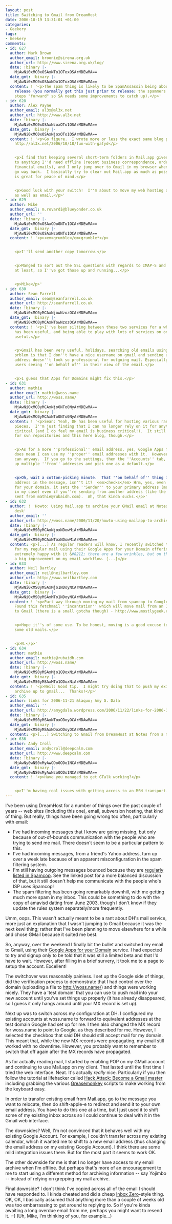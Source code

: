 ```yaml
---
layout: post
title: Switching to Gmail from DreamHost
date: 2006-10-19 13:31:01 +01:00
categories:
- Geekery
tags:
- Geekery
comments:
- id: 627
  author: Mark Brown
  author_email: broonie@sirena.org.uk
  author_url: http://www.sirena.org.uk/log/
  date: !binary |-
    MjAwNi0xMC0xOSAxNTo1OToxOSArMDEwMA==
  date_gmt: !binary |-
    MjAwNi0xMC0xOSAxNDo1OToxOSArMDEwMA==
  content: ! '<p>The spam thing is likely to be SpamAssassin being about due for a
    release (you normally get this just prior to release: the spammers have made some
    steps "forward" so SA needs some improvements to catch up).</p>'
- id: 628
  author: Alex Payne
  author_email: al3x@al3x.net
  author_url: http://www.al3x.net
  date: !binary |-
    MjAwNi0xMC0xOSAxNzoxOTo1OSArMDEwMA==
  date_gmt: !binary |-
    MjAwNi0xMC0xOSAxNjoxOTo1OSArMDEwMA==
  content: ! '<p>Go figure.  I wrote more or less the exact same blog post yesterday:
    http://al3x.net/2006/10/18/fun-with-gafyd</p>


    <p>I find that keeping several short-term folders in Mail.app gives me access
    to anything I''d need offline (recent business correspondence, orders and other
    financial emails), and I only jump over to Gmail in my browser when I need to
    go way back.  I basically try to clear out Mail.app as much as possible, which
    is great for peace of mind.</p>


    <p>Good luck with your switch!  I''m about to move my web hosting off Dreamhost
    as well as email.</p>'
- id: 629
  author: Mike
  author_email: m.rovardi@blueyonder.co.uk
  author_url: ''
  date: !binary |-
    MjAwNi0xMC0xOSAxODo0NTo1OCArMDEwMA==
  date_gmt: !binary |-
    MjAwNi0xMC0xOSAxNzo0NTo1OCArMDEwMA==
  content: ! '<p><em>grumble</em>grumble*</p>


    <p>I''ll send another copy tomorrow.</p>


    <p>Manged to sort out the SSL questions with regards to IMAP-S and SMTP AUTH,
    at least, so I''ve got those up and running...</p>


    <p>Mike</p>'
- id: 630
  author: Sean Farrell
  author_email: sean@seanfarrell.co.uk
  author_url: http://seanfarrell.co.uk
  date: !binary |-
    MjAwNi0xMC0yMCAxNjowNzozOCArMDEwMA==
  date_gmt: !binary |-
    MjAwNi0xMC0yMCAxNTowNzozOCArMDEwMA==
  content: ! '<p>I''ve been silting between these two services for a while. Dreamhost
    has been useful, and being able to play with lots of services on one accout is
    useful.</p>


    <p>Gmail has been very useful, holidays, searching old emails using wap or gprs.  Only
    prblem is that I don''t have a nice username on gmail and sending using that email
    address doesn''t look so professional for outgoing mail. Especially with outlook
    users seeing ''on behalf of'' in their view of the email.</p>


    <p>1 guess that Apps for Domains might fix this.</p>'
- id: 631
  author: mathie
  author_email: mathie@woss.name
  author_url: http://woss.name/
  date: !binary |-
    MjAwNi0xMC0yMCAxNjo0NTo0NyArMDEwMA==
  date_gmt: !binary |-
    MjAwNi0xMC0yMCAxNTo0NTo0NyArMDEwMA==
  content: ! '<p>Sean: Yeah, DH has been useful for hosting various random bits and
    pieces.  I''m just finding that I can no longer rely on it for anything business
    ciritcal (and I do feel my email is business critical!).  It still works nicely
    for svn repositories and this here blog, though.</p>


    <p>As for a more ''professional'' email address, yes, Google Apps for your Domain
    does mean I can use my ''proper'' email addresses with it.  However, I think you
    can anyway.  If you go to the settings, then the ''Accounts'' tab, you can set
    up multiple ''from'' addresses and pick one as a default.</p>


    <p>Oh, wait a cotton-picking minute.  That ''on behalf of'' thing is the Sender:
    address in the message, isn''t it?  <em>checks</em> Hrm, yes, even with the apps
    for your domain, it sets the ''Sender'' to your primary address (mathie@woss.name
    in my case) even if you''re sending from another address (like the one I just
    sent from mathie@rubaidh.com).  Ah, that kinda sucks.</p>'
- id: 632
  author: ! 'Howto: Using Mail.app to archive your GMail email at Notes from a messy
    desk'
  author_email: ''
  author_url: http://woss.name/2006/11/20/howto-using-mailapp-to-archive-your-gmail-email/
  date: !binary |-
    MjAwNi0xMS0yMCAxNjoxNDowMiArMDAwMA==
  date_gmt: !binary |-
    MjAwNi0xMS0yMCAxNToxNDowMiArMDAwMA==
  content: <p>[...] As regular readers will know, I recently switched to using GMail
    for my regular mail using their Google Apps for your Domain offering. I&#8217;m
    extremely happy with it &#8212; there are a few wrinkles, but on the whole it&#8217;s
    a big improvement on my email workflow. [...]</p>
- id: 633
  author: Neil Bartley
  author_email: neil@neilbartley.com
  author_url: http://www.neilbartley.com
  date: !binary |-
    MjAwNi0xMS0yMSAxMjo1NDoyNCArMDAwMA==
  date_gmt: !binary |-
    MjAwNi0xMS0yMSAxMTo1NDoyNCArMDAwMA==
  content: ! '<p>Part way through moving my mail from spamcop to Google Apps myself.
    Found this fetchmail ''incantation'' which will move mail from an IMAP account
    to Gmail (there is a small gotcha though) - http://www.mostlygeek.com/node/68.</p>


    <p>Hope it''s of some use. To be honest, moving is a good excuse to archive/delete
    some old mails.</p>


    <p>N.</p>'
- id: 634
  author: mathie
  author_email: mathie@rubaidh.com
  author_url: http://woss.name/
  date: !binary |-
    MjAwNi0xMS0yMSAxMjo1ODoxNiArMDAwMA==
  date_gmt: !binary |-
    MjAwNi0xMS0yMSAxMTo1ODoxNiArMDAwMA==
  content: ! '<p>Neil: Good tip.  I might try doing that to push my existing mail
    archive up to gmail...  Thanks!</p>'
- id: 635
  author: links for 2006-11-21 &laquo; Amy G. Dala
  author_email: ''
  author_url: http://amygdala.wordpress.com/2006/11/22/links-for-2006-11-21/
  date: !binary |-
    MjAwNi0xMS0yMSAxNToxODoyOCArMDAwMA==
  date_gmt: !binary |-
    MjAwNi0xMS0yMSAxNDoxODoyOCArMDAwMA==
  content: <p>[...] Switching to Gmail from DreamHost at Notes from a messy desk [...]</p>
- id: 636
  author: Andy Croll
  author_email: andycroll@deepcalm.com
  author_url: http://www.deepcalm.com
  date: !binary |-
    MjAwNy0wNS0xMyAwODo0ODo1NCArMDEwMA==
  date_gmt: !binary |-
    MjAwNy0wNS0xMyAwNzo0ODo1NCArMDEwMA==
  content: ! '<p>Have you managed to get GTalk working?</p>


    <p>I''m having real issues with getting access to an MSN transport.</p>'
---
```

I've been using DreamHost for a number of things over the past couple of years -- web sites (including this one), email, subversion hosting, that kind of thing.  But really, things have been going wrong too often, particularly with email:

* I've had incoming messages that I know are going missing, but only because of out-of-bounds communication with the people who are trying to send me mail.  There doesn't seem to be a particular pattern to this.
* I've had incoming messages, from a friend's Yahoo address, turn up over a week late because of an apparent misconfiguration in the spam filtering system.
* I'm still having outgoing messages bounced because they are [regularly listed in Spamcop](http://woss.name/2006/07/17/outgoing-mail-grumps/).  See the linked post for a more balanced discussion of that, but it still doesn't help me communicate with the people who's ISP uses Spamcop!
* The spam filtering has been going remarkably downhill, with me getting much more spam in my inbox.  This could be something to do with the copy of amavisd dating from June 2003, though I don't know if they update the rules system separately/more frequently.

Umm, oops.  This wasn't actually meant to be a rant about DH's mail service, more just an explanation that I wasn't jumping to Gmail because it was the next kewl thing; rather that I've been planning to move elsewhere for a while and chose GMail because it suited me best.

So, anyway, over the weekend I finally bit the bullet and switched my email to Gmail, using their [Google Apps for your Domain](https://www.google.com/a/) service.  I had expected to try and signup only to be told that it was still a limited beta and that I'd have to wait.  However, after filling in a brief survery, it took me to a page to setup the account.  Excellent!

The switchover was reasonably painless.  I set up the Google side of things, did the verification process to demonstrate that I had control over the domain (uploading a file to http://woss.name/) and things were working nicely.  They have a 'test domain' that you can use to push mail into your new account until you've set things up properly (it has already disappeared, so I guess it only hangs around until your MX record is set up).

Next up was to switch across my configuration at DH.  I configured my existing accounts at woss.name to forward to equivalent addresses at the test domain Google had set up for me.  I then also changed the MX record for woss.name to point to Google, as they described for me.  However, I selected the checkbox that said DH should still accept mail for my domain.  This meant that, while the new MX records were propagating, my email still worked with no downtime.  However, you probably want to remember to switch that off again after the MX records have propagated.

As for actually reading mail, I started by enabling POP on my GMail account and continuing to use Mail.app on my client.  That lasted until the first time I tried the web interface.  Neat.  It's actually *really* nice.  Particularly if you then follow the tutorial at lifehacker called [Hack Attack: Become a Gmail master](http://www.lifehacker.com/software/gmail/hack-attack-become-a-gmail-master-161399.php) including grabbing the various [Greasemonkey](http://greasemonkey.mozdev.org/) scripts to make working from the keyboard easy.

In order to transfer existing email from Mail.app, go to the message you want to relocate, then do shift-apple-e to redirect and send it to your own email address.  You have to do this one at a time, but I just used it to shift some of my existing inbox across so I could continue to deal with it in the Gmail web interface.

The downsides?  Well, I'm not convinced that it behaves well with my existing Google Account.  For example, I couldn't transfer across my existing calendar, which it wanted me to shift to a new email address (thus changing the email address on my existing Google Account).  I think there are some mild integration issues there.  But for the most part it seems to work OK.

The other downside for me is that I no longer have access to my email archive when I'm offline.  But perhaps that's more of an encouragement to me to start using a different method for archiving information -- say Yojimbo -- instead of relying on grepping my mail archive.

Final downside?  I don't think I've copied across all of the email I should have responded to.  I kinda cheated and did a cheap [Inbox Zero](http://www.43folders.com/2006/03/13/inbox-zero/)-style thing.  OK, OK, I basically assumed that anything more than a couple of weeks old was too embarrassing to get around to replying to.  So if you're kinda awaiting a long overdue email from me, perhaps you might want to resend it. :-)  (Uh, Mike, I'm thinking of you, for example...)
